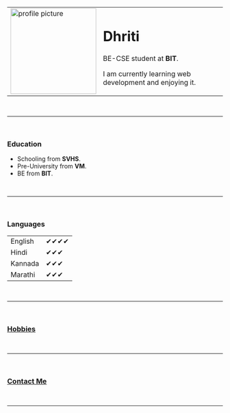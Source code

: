 <!DOCTYPE html>
<html lang="en" dir="ltr">

<head>
  <meta charset="utf-8">
  <title>Dhriti's Personal Site</title>
</head>

<body>
  <table cellspacing="20">
    <tr>
      <td> <img src="https://th.bing.com/th/id/OIP.S61mgtbdlfTlVd4gshdKsAHaJI?pid=ImgDet&rs=1" alt="profile picture" height="200" width="200" /></td>
      <td>
      <h1>Dhriti</h1>
        <p> BE-CSE student at <strong>BIT</strong>. </p>
        <p> I am currently learning web development and enjoying it. </p>
      </td> </tr>
    </table>
    <br /><hr /><br />
    <h3>Education</h3>
      <ul>
      <li>Schooling from <b>SVHS</b>.</li>
      <li>Pre-University from <b>VM</b>.</li>
    <li>BE from <b>BIT</b>.</li>
    </ul>
    <br /><hr /><br />
    <h3>Languages</h3>
    <table cellspacing="5">
      <tr>
        <td>English</td>
        <td>✔✔✔✔</td>
      </tr>
      <tr>
        <td>Hindi</td>
        <td>✔✔✔</td>
      </tr>
      <tr>
      <td>Kannada</td>
      <td>✔✔✔</td>
      </tr>
      <tr>
        <td>Marathi</td>
        <td>✔✔✔</td>
        </tr>
      </table>
        <br /><hr /><br />
        <a href="hobbies.md"><h3>Hobbies</h3></a><br /><hr /><br />
        <a href="contactme.md"><h3>Contact Me</h3></a><br /><hr /><br />
